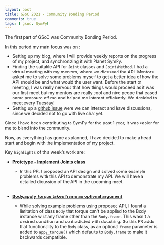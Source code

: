 ```yaml
---
layout: post
title: GSoC 2021 - Community Bonding Period
comments: true
tags: [ gsoc, SymPy]
---
```


The first part of GSoC was Community Bonding Period.

In this period my main focus was on :
- Setting up my blog, where I will provide weekly reports on the progress of my project, and synchronizing it with Planet SymPy.
- Finding the suitable API for `Joint` classes and `JointsMethod`. I had a virtual meeting with my mentors, where we dicussed the API. Mentors asked me to solve some problems myself to get a better idea of how the API should be and what would the user want. Before the start of meeting, I was really nervous that how things would proceed as it was our first meet but my mentors are really cool and nice peope that eased some pressure off me and helped me interact efficiently. We decided to meet every Tuesday!
- Setting up a [github issue](https://github.com/sympy/sympy/issues/21519) were we can interact and have discussions, since we decided not to go with live chat yet.

Since I have been contributing to SymPy for the past 1 year, it was easier for me to blend into the community.

Now, as everything has gone as planned, I have decided to make a head start and begin with the implementation of my project.

Key `highlights` of this week’s work are:

* **[Prototype - Implement Joints class](https://github.com/sympy/sympy/pull/21524)**

  * In this PR, I proposed an API design and solved some example problems with this API to demonstrate my API. We will have a detailed dicussion of the API in the upcoming meet.
<br><br>

* **[Body.apply_torque takes frame as optional argument](https://github.com/sympy/sympy/pull/21551)**

  * While solving example problems using proposed API, I found a limitation of class `Body` that torque can't be applied to the Body instance w.r.t any frame other than the `Body.frame`. This wasn't a desired condition and contradicted with docstring. So this PR adds that functionality to the `Body` class, as an optional `frame` parameter is added to `appy_torque()` which defaults to `Body.frame` to make it backwards compatible.
